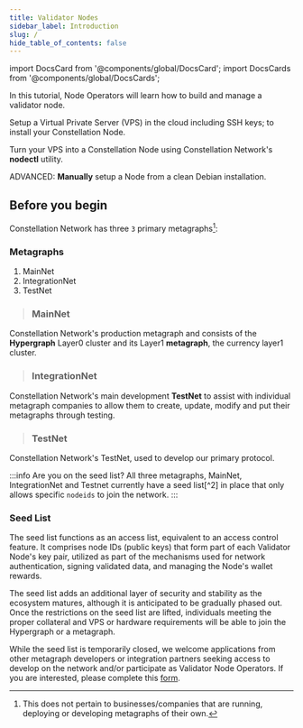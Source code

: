 ```yaml
---
title: Validator Nodes
sidebar_label: Introduction
slug: /
hide_table_of_contents: false
---
```


import DocsCard from '@components/global/DocsCard';
import DocsCards from '@components/global/DocsCards';

<head>
  <title>Run a Validator Node</title>
  <meta
    name="description"
    content="Welcome to Constellation Network Validator Node Documentation Site."
  />
</head>

In this tutorial, Node Operators will learn how to build and manage a validator node.

<DocsCards>
  <DocsCard header="Build a VPS" href="/validate/validator/getting-started" img="/img/validator_nodes/cloud.png">
    <p>Setup a Virtual Private Server (VPS) in the cloud including SSH keys; to install your Constellation Node.</p>
  </DocsCard>

  <DocsCard header="NODECTL User Guide" href="/validate/automated/nodectl" img="/img/validator_nodes/nodes_logo.jpg">
    <p>Turn your VPS into a Constellation Node using Constellation Network's <b>nodectl</b> utility.</p>
  </DocsCard>

  <DocsCard header="Manual Installation" href="/validate/manual/manual-install-getting-started" img="/img/validator_nodes/hard_hat.png">
    <p>ADVANCED: <b>Manually</b> setup a Node from a clean Debian installation.</p>
  </DocsCard>
</DocsCards>

## Before you begin

Constellation Network has three `3` primary metagraphs[^1]:

### Metagraphs

1. MainNet
1. IntegrationNet
1. TestNet

> ### MainNet

Constellation Network's production metagraph and consists of the **Hypergraph** Layer0 cluster and its Layer1 **metagraph**, the currency layer1 cluster.  

> ### IntegrationNet

Constellation Network's main development **TestNet** to assist with individual metagraph companies to allow them to create, update, modify and put their metagraphs through testing.

> ### TestNet

Constellation Network's TestNet, used to develop our primary protocol.

:::info Are you on the seed list?
All three metagraphs, MainNet, IntegrationNet and Testnet currently have a seed list[^2] in place that only allows specific `nodeids` to join the network. 
:::

### Seed List

The seed list functions as an access list, equivalent to an access control feature. It comprises node IDs (public keys) that form part of each Validator Node's key pair, utilized as part of the mechanisms used for network authentication, signing validated data, and managing the Node's wallet rewards.

The seed list adds an additional layer of security and stability as the ecosystem matures, although it is anticipated to be gradually phased out. Once the restrictions on the seed list are lifted, individuals meeting the proper collateral and VPS or hardware requirements will be able to join the Hypergraph or a metagraph.

While the seed list is temporarily closed, we welcome applications from other metagraph developers or integration partners seeking access to develop on the network and/or participate as Validator Node Operators. If you are interested, please complete this [form](https://airtable.com/shroR5bXszQXdh6dn).

[^1]: This does not pertain to businesses/companies that are running, deploying or developing metagraphs of their own.